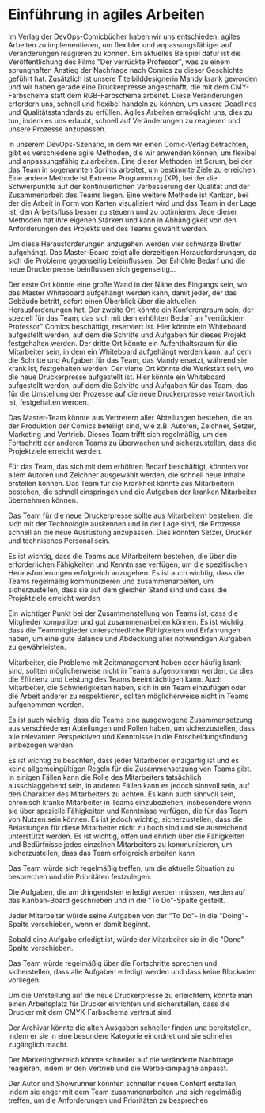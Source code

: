 # Einführung in agiles Arbeiten

Im Verlag der DevOps-Comicbücher haben wir uns entschieden, agiles Arbeiten zu implementieren, um flexibler und anpassungsfähiger auf Veränderungen reagieren zu können. Ein aktuelles Beispiel dafür ist die Veröffentlichung des Films "Der verrückte Professor", was zu einem sprunghaften Anstieg der Nachfrage nach Comics zu dieser Geschichte geführt hat. Zusätzlich ist unsere Titelbilddesignerin Mandy krank geworden und wir haben gerade eine Druckerpresse angeschafft, die mit dem CMY-Farbschema statt dem RGB-Farbschema arbeitet. Diese Veränderungen erfordern uns, schnell und flexibel handeln zu können, um unsere Deadlines und Qualitätsstandards zu erfüllen. Agiles Arbeiten ermöglicht uns, dies zu tun, indem es uns erlaubt, schnell auf Veränderungen zu reagieren und unsere Prozesse anzupassen.

In unserem DevOps-Szenario, in dem wir einen Comic-Verlag betrachten, gibt es verschiedene agile Methoden, die wir anwenden können, um flexibel und anpassungsfähig zu arbeiten. Eine dieser Methoden ist Scrum, bei der das Team in sogenannten Sprints arbeitet, um bestimmte Ziele zu erreichen. Eine andere Methode ist Extreme Programming (XP), bei der die Schwerpunkte auf der kontinuierlichen Verbesserung der Qualität und der Zusammenarbeit des Teams liegen. Eine weitere Methode ist Kanban, bei der die Arbeit in Form von Karten visualisiert wird und das Team in der Lage ist, den Arbeitsfluss besser zu steuern und zu optimieren. Jede dieser Methoden hat ihre eigenen Stärken und kann in Abhängigkeit von den Anforderungen des Projekts und des Teams gewählt werden.

Um diese Herausforderungen anzugehen werden vier schwarze Bretter aufgehängt. Das Master-Board zeigt alle derzeitigen Herausforderungen, da sich die Probleme gegenseitig beieinflussen. Der Erhöhte Bedarf und die neue Druckerpresse beinflussen sich gegenseitig...

Der erste Ort könnte eine große Wand in der Nähe des Eingangs sein, wo das Master Whiteboard aufgehängt werden kann, damit jeder, der das Gebäude betritt, sofort einen Überblick über die aktuellen Herausforderungen hat.
Der zweite Ort könnte ein Konferenzraum sein, der speziell für das Team, das sich mit dem erhöhten Bedarf an "verrücktem Professor" Comics beschäftigt, reserviert ist. Hier könnte ein Whiteboard aufgestellt werden, auf dem die Schritte und Aufgaben für dieses Projekt festgehalten werden.
Der dritte Ort könnte ein Aufenthaltsraum für die Mitarbeiter sein, in dem ein Whiteboard aufgehängt werden kann, auf dem die Schritte und Aufgaben für das Team, das Mandy ersetzt, während sie krank ist, festgehalten werden.
Der vierte Ort könnte die Werkstatt sein, wo die neue Druckerpresse aufgestellt ist. Hier könnte ein Whiteboard aufgestellt werden, auf dem die Schritte und Aufgaben für das Team, das für die Umstellung der Prozesse auf die neue Druckerpresse verantwortlich ist, festgehalten werden.

Das Master-Team könnte aus Vertretern aller Abteilungen bestehen, die an der Produktion der Comics beteiligt sind, wie z.B. Autoren, Zeichner, Setzer, Marketing und Vertrieb. Dieses Team trifft sich regelmäßig, um den Fortschritt der anderen Teams zu überwachen und sicherzustellen, dass die Projektziele erreicht werden.

Für das Team, das sich mit dem erhöhten Bedarf beschäftigt, könnten vor allem Autoren und Zeichner ausgewählt werden, die schnell neue Inhalte erstellen können. Das Team für die Krankheit könnte aus Mitarbeitern bestehen, die schnell einspringen und die Aufgaben der kranken Mitarbeiter übernehmen können.

Das Team für die neue Druckerpresse sollte aus Mitarbeitern bestehen, die sich mit der Technologie auskennen und in der Lage sind, die Prozesse schnell an die neue Ausrüstung anzupassen. Dies könnten Setzer, Drucker und technisches Personal sein.

Es ist wichtig, dass die Teams aus Mitarbeitern bestehen, die über die erforderlichen Fähigkeiten und Kenntnisse verfügen, um die spezifischen Herausforderungen erfolgreich anzugehen. Es ist auch wichtig, dass die Teams regelmäßig kommunizieren und zusammenarbeiten, um sicherzustellen, dass sie auf dem gleichen Stand sind und dass die Projektziele erreicht werden

Ein wichtiger Punkt bei der Zusammenstellung von Teams ist, dass die Mitglieder kompatibel und gut zusammenarbeiten können. Es ist wichtig, dass die Teammitglieder unterschiedliche Fähigkeiten und Erfahrungen haben, um eine gute Balance und Abdeckung aller notwendigen Aufgaben zu gewährleisten.

Mitarbeiter, die Probleme mit Zeitmanagement haben oder häufig krank sind, sollten möglicherweise nicht in Teams aufgenommen werden, da dies die Effizienz und Leistung des Teams beeinträchtigen kann. Auch Mitarbeiter, die Schwierigkeiten haben, sich in ein Team einzufügen oder die Arbeit anderer zu respektieren, sollten möglicherweise nicht in Teams aufgenommen werden.

Es ist auch wichtig, dass die Teams eine ausgewogene Zusammensetzung aus verschiedenen Abteilungen und Rollen haben, um sicherzustellen, dass alle relevanten Perspektiven und Kenntnisse in die Entscheidungsfindung einbezogen werden.

Es ist wichtig zu beachten, dass jeder Mitarbeiter einzigartig ist und es keine allgemeingültigen Regeln für die Zusammensetzung von Teams gibt. In einigen Fällen kann die Rolle des Mitarbeiters tatsächlich ausschlaggebend sein, in anderen Fällen kann es jedoch sinnvoll sein, auf den Charakter des Mitarbeiters zu achten. Es kann auch sinnvoll sein, chronisch kranke Mitarbeiter in Teams einzubeziehen, insbesondere wenn sie über spezielle Fähigkeiten und Kenntnisse verfügen, die für das Team von Nutzen sein können. Es ist jedoch wichtig, sicherzustellen, dass die Belastungen für diese Mitarbeiter nicht zu hoch sind und sie ausreichend unterstützt werden. Es ist wichtig, offen und ehrlich über die Fähigkeiten und Bedürfnisse jedes einzelnen Mitarbeiters zu kommunizieren, um sicherzustellen, dass das Team erfolgreich arbeiten kann

Das Team würde sich regelmäßig treffen, um die aktuelle Situation zu besprechen und die Prioritäten festzulegen.

Die Aufgaben, die am dringendsten erledigt werden müssen, werden auf das Kanban-Board geschrieben und in die "To Do"-Spalte gestellt.

Jeder Mitarbeiter würde seine Aufgaben von der "To Do"- in die "Doing"-Spalte verschieben, wenn er damit beginnt.

Sobald eine Aufgabe erledigt ist, würde der Mitarbeiter sie in die "Done"-Spalte verschieben.

Das Team würde regelmäßig über die Fortschritte sprechen und sicherstellen, dass alle Aufgaben erledigt werden und dass keine Blockaden vorliegen.

Um die Umstellung auf die neue Druckerpresse zu erleichtern, könnte man einen Arbeitsplatz für Drucker einrichten und sicherstellen, dass die Drucker mit dem CMYK-Farbschema vertraut sind.

Der Archivar könnte die alten Ausgaben schneller finden und bereitstellen, indem er sie in eine besondere Kategorie einordnet und sie schneller zugänglich macht.

Der Marketingbereich könnte schneller auf die veränderte Nachfrage reagieren, indem er den Vertrieb und die Werbekampagne anpasst.

Der Autor und Showrunner könnten schneller neuen Content erstellen, indem sie enger mit dem Team zusammenarbeiten und sich regelmäßig treffen, um die Anforderungen und Prioritäten zu besprechen

